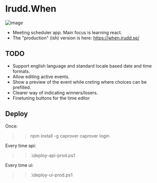 # Irudd.When
![image](https://user-images.githubusercontent.com/445243/168457577-3b434665-0eb3-4d60-92fd-962ab857e42b.png)

- Meeting scheduler app. Main focus is learning react.
- The "production" (ish) version is here: https://when.irudd.se/

## TODO
- Support english language and standard locale based date and time formats.
- Allow editing active events.
- Show a preview of the event while creting where choices can be prefilled.
- Clearer way of indicating winners/losers.
- Finetuning buttons for the time editor

## Deploy

Once:
>> npm install -g caprover
>> caprover login

Every time api:
>> .\deploy-api-prod.ps1

Every time ui:
>> .\deploy-ui-prod.ps1
